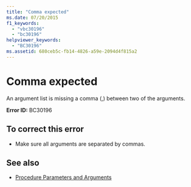 ```yaml
---
title: "Comma expected"
ms.date: 07/20/2015
f1_keywords: 
  - "vbc30196"
  - "bc30196"
helpviewer_keywords: 
  - "BC30196"
ms.assetid: 680ceb5c-fb14-4826-a59e-2094d4f815a2
---
```

# Comma expected
An argument list is missing a comma (,) between two of the arguments.  
  
 **Error ID:** BC30196  
  
## To correct this error  
  
-   Make sure all arguments are separated by commas.  
  
## See also
- [Procedure Parameters and Arguments](../../visual-basic/programming-guide/language-features/procedures/procedure-parameters-and-arguments.md)
